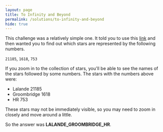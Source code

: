 ```yaml
---
layout: page
title: To Infinity and Beyond
permalink: /solutions/to-infinity-and-beyond
hide: true
---
```


This challenge was a relatively simple one. It told you to use this
[link](http://stars.chromeexperiments.com "I might help you") and then wanted
you to find out which stars are represented by the following numbers.

`21185`, `1618`, `753`

If you zoom in to the collection of stars, you'll be able to see the names of
the stars followed by some numbers. The stars with the numbers above were:

* Lalande 21185
* Groombridge 1618
* HR 753

These stars may not be immediately visible, so you may need to zoom in closely
and move around a little.

So the answer was **LALANDE_GROOMBRIDGE_HR**.